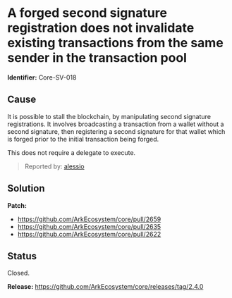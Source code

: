 # A forged second signature registration does not invalidate existing transactions from the same sender in the transaction pool 
**Identifier:** Core-SV-018

## Cause
It is possible to stall the blockchain, by manipulating second signature registrations. It involves broadcasting a transaction from a wallet without a second signature, then registering a second signature for that wallet which is forged prior to the initial transaction being forged.

This does not require a delegate to execute.

>Reported by: [alessio](https://github.com/alessiodf)

## Solution

**Patch:**

- https://github.com/ArkEcosystem/core/pull/2659
- https://github.com/ArkEcosystem/core/pull/2635
- https://github.com/ArkEcosystem/core/pull/2622 

## Status
Closed.

**Release:** https://github.com/ArkEcosystem/core/releases/tag/2.4.0
